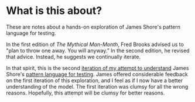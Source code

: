 # What is this about?

These are notes about a hands-on exploration of James Shore's pattern language for testing. 

In the first edition of _The Mythical Man-Month_, Fred Brooks advised us to "plan to throw one away. You will anyway.” In the second edition, he revised that advice. Instead, he suggests we continually iterate. 

In that spirit, this is the second [iteration of my attempt to understand](iteration-1.md) James Shore's [pattern language for testing](https://www.jamesshore.com/v2/projects/nullables/testing-without-mocks). James offered considerable feedback on the first iteration of this exploration, and I feel as if I now have a better understanding of the model. The first iteration was clumsy for all the wrong reasons. Hopefully, this attempt will be clumsy for better reasons.
